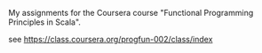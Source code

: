 My assignments for the Coursera course "Functional Programming Principles in Scala".

see https://class.coursera.org/progfun-002/class/index
